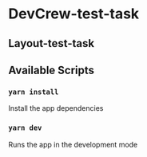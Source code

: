 # DevCrew-test-task

## Layout-test-task

## Available Scripts

### `yarn install`

Install the app dependencies

### `yarn dev`

Runs the app in the development mode

